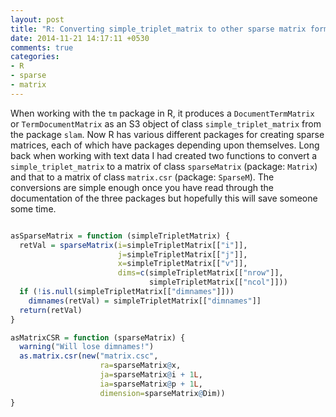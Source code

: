 ```yaml
---
layout: post
title: "R: Converting simple_triplet_matrix to other sparse matrix formats."
date: 2014-11-21 14:17:11 +0530
comments: true
categories: 
- R
- sparse
- matrix
---
```


When working with the `tm` package in R, it produces a `DocumentTermMatrix` or `TermDocumentMatrix` as an S3 object of class `simple_triplet_matrix` from the package `slam`. Now R has various different packages for creating sparse matrices, each of which have packages depending upon themselves. Long back when working with text data I had created two functions to convert a `simple_triplet_matrix` to a matrix of class `sparseMatrix` (package: `Matrix`) and that to a matrix of class `matrix.csr` (package: `SparseM`). The conversions are simple enough once you have read through the documentation of the three packages but hopefully this will save someone some time.


```r

asSparseMatrix = function (simpleTripletMatrix) {
  retVal = sparseMatrix(i=simpleTripletMatrix[["i"]],
                        j=simpleTripletMatrix[["j"]],
                        x=simpleTripletMatrix[["v"]],
                        dims=c(simpleTripletMatrix[["nrow"]],
                               simpleTripletMatrix[["ncol"]]))
  if (!is.null(simpleTripletMatrix[["dimnames"]]))
    dimnames(retVal) = simpleTripletMatrix[["dimnames"]]
  return(retVal)
}

asMatrixCSR = function (sparseMatrix) {
  warning("Will lose dimnames!")
  as.matrix.csr(new("matrix.csc",
                    ra=sparseMatrix@x,
                    ja=sparseMatrix@i + 1L,
                    ia=sparseMatrix@p + 1L,
                    dimension=sparseMatrix@Dim))
}

```

